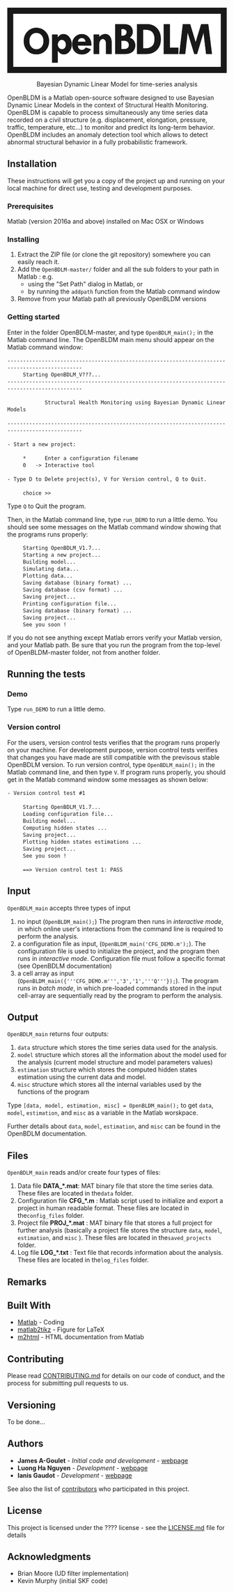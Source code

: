 
<p align="center">
<img src="/logo/image.png" height="150">

<p align="center">
Bayesian Dynamic Linear Model for time-series analysis
</p>

OpenBLDM is a Matlab open-source software designed to use Bayesian Dynamic Linear Models in the context of Structural Health Monitoring. OpenBLDM is capable to process simultaneously any time series data recorded on a civil structure (e.g. displacement, elongation, pressure, traffic, temperature, etc...) to monitor and predict its long-term behavior. OpenBLDM includes an anomaly detection tool which allows to detect abnormal structural behavior in a fully probabilistic framework.

## Installation

These instructions will get you a copy of the project up and running on your local machine for direct use, testing and development purposes. 

### Prerequisites

Matlab (version 2016a and above) installed on Mac OSX or Windows

### Installing

1. Extract the ZIP file (or clone the git repository) somewhere you can easily reach it. 
2. Add the `OpenBDLM-master/` folder and all the sub folders to your path in Matlab : e.g. 
    - using the "Set Path" dialog in Matlab, or 
    - by running the `addpath` function from the Matlab command window
 3. Remove from your Matlab path all previously OpenBLDM versions

### Getting started

Enter in the folder OpenBDLM-master, and type `OpenBDLM_main();` in the Matlab command line. The OpenBLDM main menu should appear on the Matlab command window:

```
----------------------------------------------------------------------------------------------
     Starting OpenBDLM_V???...
----------------------------------------------------------------------------------------------

            Structural Health Monitoring using Bayesian Dynamic Linear Models

----------------------------------------------------------------------------------------------

- Start a new project: 

     *      Enter a configuration filename 
     0   -> Interactive tool 

- Type D to Delete project(s), V for Version control, Q to Quit.

     choice >> 
```

Type `Q` to Quit the program.

Then, in the Matlab command line, type `run_DEMO` to run a little demo. You should see some messages on the Matlab command window showing that the programs runs properly:

```
     Starting OpenBDLM_V1.7...
     Starting a new project...
     Building model...
     Simulating data...
     Plotting data...
     Saving database (binary format) ...
     Saving database (csv format) ...
     Saving project...
     Printing configuration file...
     Saving database (binary format) ...
     Saving project...
     See you soon !
```
If you do not see anything except Matlab errors verify your Matlab version, and your Matlab path. Be sure that you run the program from the top-level of OpenBLDM-master folder, not from another folder.

## Running the tests

### Demo

Type `run_DEMO` to run a little demo.

### Version control

For the users, version control tests verifies that the program runs properly on your machine. For development purpose, version control tests verifies that changes you have made are still compatible with the previsous stable OpenBDLM version. To run version control, type `OpenBDLM_main();` in the Matlab command line, and then type `V`.  If program runs properly, you should get in the Matlab command window some messages as shown below:

```
- Version control test #1
 
     Starting OpenBDLM_V1.7...
     Loading configuration file...
     Building model...
     Computing hidden states ...
     Saving project...
     Plotting hidden states estimations ...
     Saving project...
     See you soon !
 
     ==> Version control test 1: PASS
```
## Input

`OpenBDLM_main` accepts three types of input

1. no input (`OpenBLDM_main();`) The program then runs in *interactive mode*, in which online user's interactions from the command line is required to perform the analysis.
2. a configuration file as input, (`OpenBLDM_main('CFG_DEMO.m');`). The configuration file is used to initialize the project, and the program then runs in *interactive mode*. Configuration file must follow a specific format (see OpenBDLM documentation)
3. a cell array as input (`OpenBLDM_main({'''CFG_DEMO.m''','3','1','''Q'''});`). The program runs in *batch mode*, in which pre-loaded commands stored in the input cell-array are sequentially read by the program to perform the analysis.

## Output

`OpenBDLM_main` returns four outputs:

1. `data` structure which stores the time series data used for the analysis. 
2. `model` 	structure which stores all the information about the model used for the analysis (current model structure and model parameters values)
3. `estimation` structure which stores the computed hidden states estimation using the current data and model.
4.  `misc` structure which stores all the internal variables used by the functions of the program

Type  `[data, model, estimation, misc] = OpenBLDM_main();` to get `data`, `model`, `estimation`, and `misc` as a variable in the Matlab worskpace.

Further details about `data`, `model`, `estimation`, and `misc` can be found in the OpenBDLM documentation.

## Files

`OpenBDLM_main` reads and/or create four types of files:

1. Data file **DATA_*.mat**:  MAT binary file that store the time series data. These files are located in the`data` folder.
3. Configuration file **CFG_*.m** : Matlab script used to initialize and export a project in human readable format. These files are located in the`config_files` folder.
4. Project file **PROJ_*.mat** : MAT binary file that stores a full project for further analysis (basically a project file stores the structure `data`, `model`, `estimation`, and `misc` ). These files are located in the`saved_projects` folder.
5. Log file **LOG_*.txt** : Text file that records information about the analysis. These files are located in the`log_files` folder.

## Remarks

## Built With

* [Matlab](https://www.mathworks.com/products/matlab.html) - Coding
* [matlab2tikz](https://github.com/matlab2tikz/matlab2tikz) - Figure for LaTeX
* [m2html](https://www.artefact.tk/software/matlab/m2html/) - HTML documentation from Matlab

## Contributing

Please read [CONTRIBUTING.md](https://gist.github.com/PurpleBooth/b24679402957c63ec426) for details on our code of conduct, and the process for submitting pull requests to us.

## Versioning

To be done...

## Authors

* **James A-Goulet** - *Initial code and development* - [webpage](http://www.polymtl.ca/cgm/jagoulet/Site/Goulet_web_page_MAIN.html)
* **Luong Ha Nguyen** - *Development* - [webpage](http://www.polymtl.ca/cgm/jagoulet/Site/Goulet_web_page_LHNGUYEN.html)
* **Ianis Gaudot** - *Development* - [webpage](http://www.polymtl.ca/cgm/jagoulet/Site/Goulet_web_page_IGAUDOT.html)

See also the list of [contributors](https://github.com/your/project/contributors) who participated in this project.

## License

This project is licensed under the ???? license - see the [LICENSE.md](LICENSE.md) file for details

## Acknowledgments

* Brian Moore (UD filter implementation)
* Kevin Murphy (initial SKF code)
